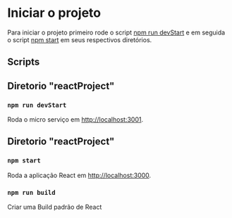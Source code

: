 # Iniciar o projeto

Para iniciar o projeto primeiro rode o script [npm run devStart](#npm-run-devstart) e em seguida o script [npm start](#npm-start) em seus respectivos diretórios.

## Scripts

## Diretorio "reactProject"

### `npm run devStart`

Roda o micro serviço em [http://localhost:3001](http://localhost:3001).

## Diretorio "reactProject"

### `npm start`

Roda a aplicação React em [http://localhost:3000](http://localhost:3000).

### `npm run build`

Criar uma Build padrão de React
